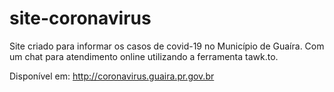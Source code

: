 # site-coronavirus
Site criado para informar os casos de covid-19 no Município de Guaíra. Com um chat para atendimento online utilizando a ferramenta tawk.to.

Disponível em: http://coronavirus.guaira.pr.gov.br

